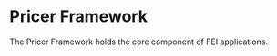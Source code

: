 Pricer Framework
================

The Pricer Framework holds the core component of FEI applications.
